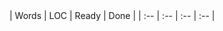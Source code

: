 
</div>

<div class="summary">
| Words | <span title="lines of code">LOC</span> | Ready | Done |
| :-- | :-- | :-- | :-- |
